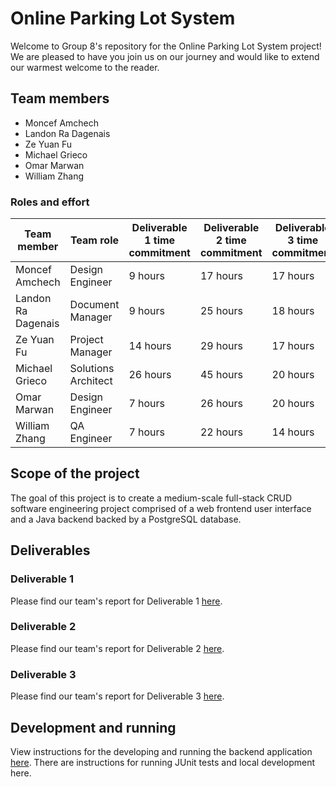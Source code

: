 ﻿# Online Parking Lot System


Welcome to Group 8's repository for the Online Parking Lot System project! We are pleased to have you join us on our journey and would like to extend our warmest welcome to the reader.


## Team members
- Moncef Amchech
- Landon Ra Dagenais
- Ze Yuan Fu
- Michael Grieco
- Omar Marwan
- William Zhang

### Roles and effort
| Team member        | Team role           | Deliverable 1 time commitment | Deliverable 2 time commitment | Deliverable 3 time commitment |
| ------------------ | ------------------- | ----------------------------- | ----------------------------- | ----------------------------- |
| Moncef Amchech     | Design Engineer     | 9 hours                       | 17 hours                      | 17 hours                      |
| Landon Ra Dagenais | Document Manager    | 9 hours                       | 25 hours                      | 18 hours                      |
| Ze Yuan Fu         | Project Manager     | 14 hours                      | 29 hours                      | 17 hours                      |
| Michael Grieco     | Solutions Architect | 26 hours                      | 45 hours                      | 20 hours                      |
| Omar Marwan        | Design Engineer     | 7 hours                       | 26 hours                      | 20 hours                      |
| William Zhang      | QA Engineer         | 7 hours                       | 22 hours                      | 14 hours                      |


## Scope of the project
The goal of this project is to create a medium-scale full-stack CRUD software engineering project comprised of a web frontend user interface and a Java backend backed by a PostgreSQL database.

## Deliverables

### Deliverable 1
Please find our team's report for Deliverable 1 [here](https://github.com/McGill-ECSE321-W23/project-group-08/wiki/Deliverable-1-Report).

### Deliverable 2
Please find our team's report for Deliverable 2 [here](https://github.com/McGill-ECSE321-W23/project-group-08/wiki/Deliverable-2-Report).

### Deliverable 3
Please find our team's report for Deliverable 3 [here](https://github.com/McGill-ECSE321-W23/project-group-08/wiki/Deliverable-3-Report).

## Development and running

View instructions for the developing and running the backend application [here](./opls-backend/README.md). There are instructions for running JUnit tests and local development here.
